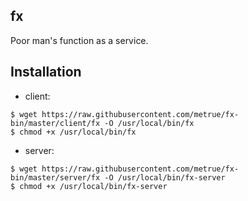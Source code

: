 fx
------

Poor man's function as a service.


## Installation

* client:

```
$ wget https://raw.githubusercontent.com/metrue/fx-bin/master/client/fx -O /usr/local/bin/fx
$ chmod +x /usr/local/bin/fx
```

* server:

```
$ wget https://raw.githubusercontent.com/metrue/fx-bin/master/server/fx -O /usr/local/bin/fx-server
$ chmod +x /usr/local/bin/fx-server
```

